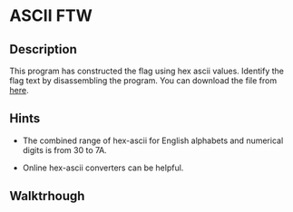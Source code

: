 # ASCII FTW

## Description

This program has constructed the flag using hex ascii values. Identify the flag text by disassembling the program. You can download the file from [here](https://artifacts.picoctf.net/c/507/asciiftw "Pico CTF link to download ASCII FTW binary").

## Hints

* The combined range of hex-ascii for English alphabets and numerical digits is from 30 to 7A.

* Online hex-ascii converters can be helpful.

## Walktrhough


